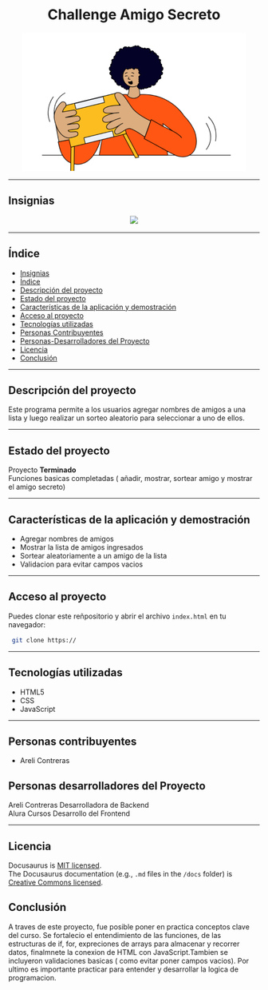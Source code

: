 
<h1 align="center">Challenge Amigo Secreto</h1>

<p align="center">
<img src="assets/amigo-secreto.png"></img>
</p>

-----
## Insignias

<p align="center">
<img src="https://img.shields.io/badge/STATUS-%20TERMINADO-green"></img>
</p>

-----

## Índice

* [Insignias](#insignias)<br>
* [Índice](#índice)<br>
* [Descripción del proyecto](#descripción-del-proyecto)<br>
* [Estado del proyecto](#estado-del-proyecto)<br>
* [Características de la aplicación y demostración](#características-de-la-aplicación-y-demostración)<br>
* [Acceso al proyecto](#acceso-al-proyecto)<br>
* [Tecnologías utilizadas](#tecnologías-utilizadas)<br>
* [Personas Contribuyentes](#personas-contribuyentes)<br>
* [Personas-Desarrolladores del Proyecto](#personas-desarrolladores-del-proyecto)<br>
* [Licencia](#licencia)<br>
* [Conclusión](#conclusión)<br>

-----
## Descripción del proyecto

Este programa permite a los usuarios agregar nombres de amigos a una lista y luego
realizar un sorteo aleatorio para seleccionar a uno de ellos.

-----
## Estado del proyecto

Proyecto **Terminado** <br>
Funciones basicas completadas ( añadir, mostrar, sortear amigo y mostrar el amigo secreto)

-----
## Características de la aplicación y demostración

- Agregar nombres de amigos
- Mostrar la lista de amigos ingresados
- Sortear aleatoriamente a un amigo de la lista
- Validacion para evitar campos vacios

-----
## Acceso al proyecto

Puedes clonar este reñpositorio y abrir el archivo `index.html` en tu navegador:

 ```bash
  git clone https://
  ```

-----
## Tecnologías utilizadas

- HTML5
- CSS
- JavaScript

-----
## Personas contribuyentes

- Areli Contreras

## Personas desarrolladores del Proyecto

Areli Contreras          Desarrolladora de Backend <br>
Alura Cursos             Desarrollo del Frontend

-----
## Licencia

Docusaurus is [MIT licensed](./LICENSE). <br>
The Docusaurus documentation (e.g., `.md` files in the `/docs` folder) is [Creative Commons licensed](./LICENSE-docs).

## Conclusión

A traves de este proyecto, fue posible poner en practica conceptos clave del curso. Se fortalecio el entendimiento de las funciones, de las estructuras de if, for, expreciones de arrays para almacenar y recorrer datos, finalmnete la conexion de HTML con JavaScript.Tambien se incluyeron validaciones basicas ( como evitar poner campos vacios).
Por ultimo es importante practicar para entender y desarrollar la logica de programacion.
